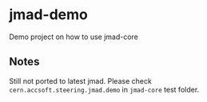# jmad-demo
Demo project on how to use jmad-core

## Notes

Still not ported to latest jmad. Please check `cern.accsoft.steering.jmad.demo` in `jmad-core` test folder.